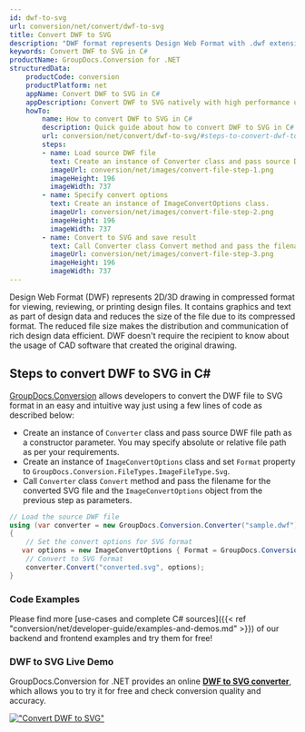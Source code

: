 ```yaml
---
id: dwf-to-svg
url: conversion/net/convert/dwf-to-svg
title: Convert DWF to SVG
description: "DWF format represents Design Web Format with .dwf extension. Learn how to convert DWF to SVG file programmatically in C# language using GroupDocs.Conversion for .NET library."
keywords: Convert DWF to SVG in C#
productName: GroupDocs.Conversion for .NET
structuredData:
    productCode: conversion
    productPlatform: net
    appName: Convert DWF to SVG in C#
    appDescription: Convert DWF to SVG natively with high performance using C# language and server side GroupDocs.Conversion for .NET APIs, without the use of any software like Microsoft or Open Office.
    howTo:
        name: How to convert DWF to SVG in C# 
        description: Quick guide about how to convert DWF to SVG in C# with high performance and accuracy.
        url: conversion/net/convert/dwf-to-svg/#steps-to-convert-dwf-to-svg-in-c
        steps:
        - name: Load source DWF file 
          text: Create an instance of Converter class and pass source DWF file path as a constructor parameter. You may specify absolute or relative file path as per your requirements. 
          imageUrl: conversion/net/images/convert-file-step-1.png
          imageHeight: 196
          imageWidth: 737
        - name: Specify convert options 
          text: Create an instance of ImageConvertOptions class.
          imageUrl: conversion/net/images/convert-file-step-2.png
          imageHeight: 196
          imageWidth: 737
        - name: Convert to SVG and save result 
          text: Call Converter class Convert method and pass the filename for the converted HTML file and the ImageConvertOptions object from the previous step as parameters.
          imageUrl: conversion/net/images/convert-file-step-3.png
          imageHeight: 196
          imageWidth: 737
---
```


Design Web Format (DWF) represents 2D/3D drawing in compressed format for viewing, reviewing, or printing design files. It contains graphics and text as part of design data and reduces the size of the file due to its compressed format. The reduced file size makes the distribution and communication of rich design data efficient. DWF doesn't require the recipient to know about the usage of CAD software that created the original drawing.

## Steps to convert DWF to SVG in C#

[GroupDocs.Conversion](https://products.groupdocs.com/conversion/net) allows developers to convert the DWF file to SVG format in an easy and intuitive way just using a few lines of code as described below:

* Create an instance of `Converter` class and pass source DWF file path as a constructor parameter. You may specify absolute or relative file path as per your requirements. 
* Create an instance of `ImageConvertOptions` class and set `Format` property to `GroupDocs.Conversion.FileTypes.ImageFileType.Svg`.
* Call `Converter` class `Convert` method and pass the filename for the converted SVG file and the `ImageConvertOptions` object from the previous step as parameters.

```csharp
// Load the source DWF file
using (var converter = new GroupDocs.Conversion.Converter("sample.dwf"))
{
    // Set the convert options for SVG format
   var options = new ImageConvertOptions { Format = GroupDocs.Conversion.FileTypes.ImageFileType.Svg };
    // Convert to SVG format
    converter.Convert("converted.svg", options);
}
```

### Code Examples

Please find more [use-cases and complete C# sources]({{< ref "conversion/net/developer-guide/examples-and-demos.md" >}}) of our backend and frontend examples and try them for free!

### DWF to SVG Live Demo

GroupDocs.Conversion for .NET provides an online [**DWF to SVG converter**](https://products.groupdocs.app/conversion/dwf-to-svg), which allows you to try it for free and check conversion quality and accuracy.

[!["Convert DWF to SVG"](conversion/net/images/convert-to-svg/convert-dwf-to-svg.png)](https://products.groupdocs.app/conversion/dwf-to-svg)